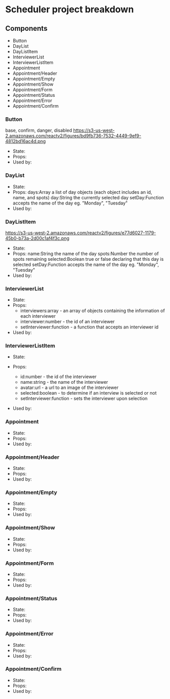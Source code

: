 # Scheduler project breakdown

## Components

- Button
- DayList
- DayListItem
- InterviewerList
- InterviewerListItem
- Appointment
- Appointment/Header
- Appointment/Empty
- Appointment/Show
- Appointment/Form
- Appointment/Status
- Appointment/Error
- Appointment/Confirm

### Button
base, confirm, danger, disabled
https://s3-us-west-2.amazonaws.com/reactv2/figures/bd9fb736-7532-4449-9ef9-4812bd16ac4d.png

- State:
- Props:
- Used by:

### DayList

- State:
- Props:
    days:Array a list of day objects (each object includes an id, name, and spots)
    day:String the currently selected day
    setDay:Function accepts the name of the day eg. "Monday", "Tuesday"
- Used by:

### DayListItem

https://s3-us-west-2.amazonaws.com/reactv2/figures/e77d6027-1179-45b0-b73a-2d00c1af4f3c.png

- State:
- Props:
    name:String the name of the day
    spots:Number the number of spots remaining
    selected:Boolean true or false declaring that this day is selected
    setDay:Function accepts the name of the day eg. "Monday", "Tuesday"
- Used by:

### InterviewerList

- State:
- Props:
    - interviewers:array - an array of objects containing the information  of each interviewer
    - interviewer:number - the id of an interviewer
    - setInterviewer:function - a function that accepts an interviewer id
- Used by:

### InterviewerListItem

- State:
- Props:

    - id:number - the id of the interviewer
    - name:string - the name of the interviewer
    - avatar:url - a url to an image of the interviewer
    - selected:boolean - to determine if an interview is selected or not
    - setInterviewer:function - sets the interviewer upon selection
    
- Used by:

### Appointment

- State:
- Props:
- Used by:

### Appointment/Header

- State:
- Props:
- Used by:

### Appointment/Empty

- State:
- Props:
- Used by:

### Appointment/Show

- State:
- Props:
- Used by:

### Appointment/Form

- State:
- Props:
- Used by:

### Appointment/Status

- State:
- Props:
- Used by:

### Appointment/Error

- State:
- Props:
- Used by:

### Appointment/Confirm

- State:
- Props:
- Used by: